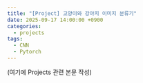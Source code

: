 ```yaml
---
title: "[Project] 고양이와 강아지 이미지 분류기"
date: 2025-09-17 14:00:00 +0900
categories:
  - projects
tags:
  - CNN
  - Pytorch
---
```


(여기에 Projects 관련 본문 작성)